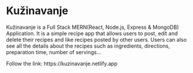# Kužinavanje

Kužinavanje is a Full Stack MERN(React, Node.js, Express & MongoDB) Application. It is a simple recipe app that allows users to post, edit and delete their recipes and like recipes posted by other users. Users can also see all the details about the recipes such as ingredients, directions, preparation time, number of servings...
<p>Follow the link: https://kuzinavanje.netlify.app </p>
